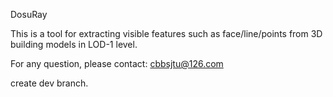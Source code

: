 DosuRay

This is a tool for extracting visible features such as face/line/points from 3D building models in LOD-1 level.

For any question, please contact: cbbsjtu@126.com

create dev branch.
